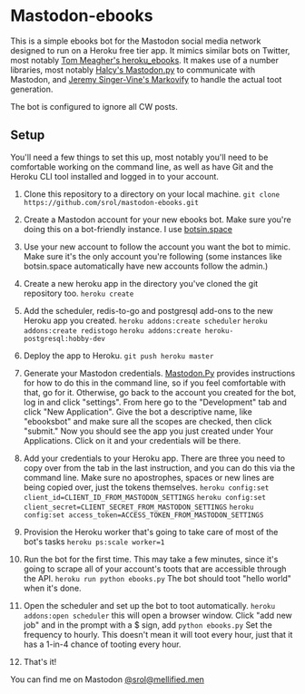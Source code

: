 # Mastodon-ebooks

This is a simple ebooks bot for the Mastodon social media network designed to run on a Heroku free tier app. It mimics similar bots on Twitter, most notably [Tom Meagher's heroku\_ebooks](https://github.com/tommeagher/heroku_ebooks). It makes use of a number libraries, most notably [Halcy's Mastodon.py](https://github.com/halcy/Mastodon.py) to communicate with Mastodon, and [Jeremy Singer-Vine's Markovify](https://github.com/jsvine/markovify) to handle the actual toot generation.

The bot is configured to ignore all CW posts.

## Setup

You'll need a few things to set this up, most notably you'll need to be comfortable working on the command line, as well as have Git and the Heroku CLI tool installed and logged in to your account.

1. Clone this repository to a directory on your local machine.
`git clone https://github.com/srol/mastodon-ebooks.git`

2. Create a Mastodon account for your new ebooks bot. Make sure you're doing this on a bot-friendly instance. I use [botsin.space](http://botsin.space)

3. Use your new account to follow the account you want the bot to mimic. Make sure it's the only account you're following (some instances like botsin.space automatically have new accounts follow the admin.)

4. Create a new heroku app in the directory you've cloned the git repository too.
`heroku create`

5. Add the scheduler, redis-to-go and postgresql add-ons to the new Heroku app you created.
`heroku addons:create scheduler`
`heroku addons:create redistogo`
`heroku addons:create heroku-postgresql:hobby-dev`

6. Deploy the app to Heroku.
`git push heroku master`

7. Generate your Mastodon credentials.
[Mastodon.Py](https://github.com/halcy/Mastodon.py) provides instructions for how to do this in the command line, so if you feel comfortable with that, go for it. Otherwise, go back to the account you created for the bot, log in and click "settings". From here go to the "Development" tab and click "New Application". Give the bot a descriptive name, like "ebooksbot" and make sure all the scopes are checked, then click "submit." Now you should see the app you just created under Your Applications. Click on it and your credentials will be there.

8. Add your credentials to your Heroku app. There are three you need to copy over from the tab in the last instruction, and you can do this via the command line. Make sure no apostrophes, spaces or new lines are being copied over, just the tokens themselves.
`heroku config:set client_id=CLIENT_ID_FROM_MASTODON_SETTINGS`
`heroku config:set client_secret=CLIENT_SECRET_FROM_MASTODON_SETTINGS`
`heroku config:set access_token=ACCESS_TOKEN_FROM_MASTODON_SETTINGS`

9. Provision the Heroku worker that's going to take care of most of the bot's tasks
`heroku ps:scale worker=1`

10. Run the bot for the first time. This may take a few minutes, since it's going to scrape all of your account's toots that are accessible through the API.
`heroku run python ebooks.py`
The bot should toot "hello world" when it's done.

11. Open the scheduler and set up the bot to toot automatically.
`heroku addons:open scheduler`
this will open a browser window. Click "add new job" and in the prompt with a $ sign, add
`python ebooks.py`
Set the frequency to hourly. This doesn't mean it will toot every hour, just that it has a 1-in-4 chance of tooting every hour.

12. That's it!

You can find me on Mastodon [@srol@mellified.men](http://mellified.men/@srol)
